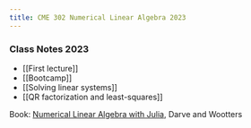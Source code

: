 ```yaml
---
title: CME 302 Numerical Linear Algebra 2023
---
```


### Class Notes 2023

- [[First lecture]]
- [[Bootcamp]]
- [[Solving linear systems]]
- [[QR factorization and least-squares]]

Book: [Numerical Linear Algebra with Julia](https://play.google.com/books/reader?id=lt9BEAAAQBAJ&pg=GBS.PR1), Darve and Wootters